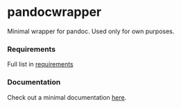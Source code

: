 # pandocwrapper

Minimal wrapper for pandoc. Used only for own purposes.

### Requirements

Full list in [requirements](./requirements.txt)


### Documentation

Check out a minimal documentation [here](https://jakobfp.github.io/pandocwrapper/).
